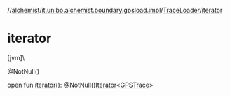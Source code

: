 //[alchemist](../../../index.md)/[it.unibo.alchemist.boundary.gpsload.impl](../index.md)/[TraceLoader](index.md)/[iterator](iterator.md)

# iterator

[jvm]\

@NotNull()

open fun [iterator](iterator.md)(): @NotNull()[Iterator](https://docs.oracle.com/javase/8/docs/api/java/util/Iterator.html)<[GPSTrace](../../it.unibo.alchemist.model.interfaces/-g-p-s-trace/index.md)>
